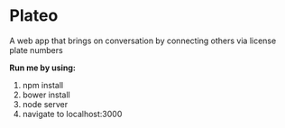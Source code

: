 # Plateo
A web app that brings on conversation by connecting others via license plate numbers

**Run me by using:**
1. npm install
2. bower install
3. node server
4. navigate to localhost:3000
